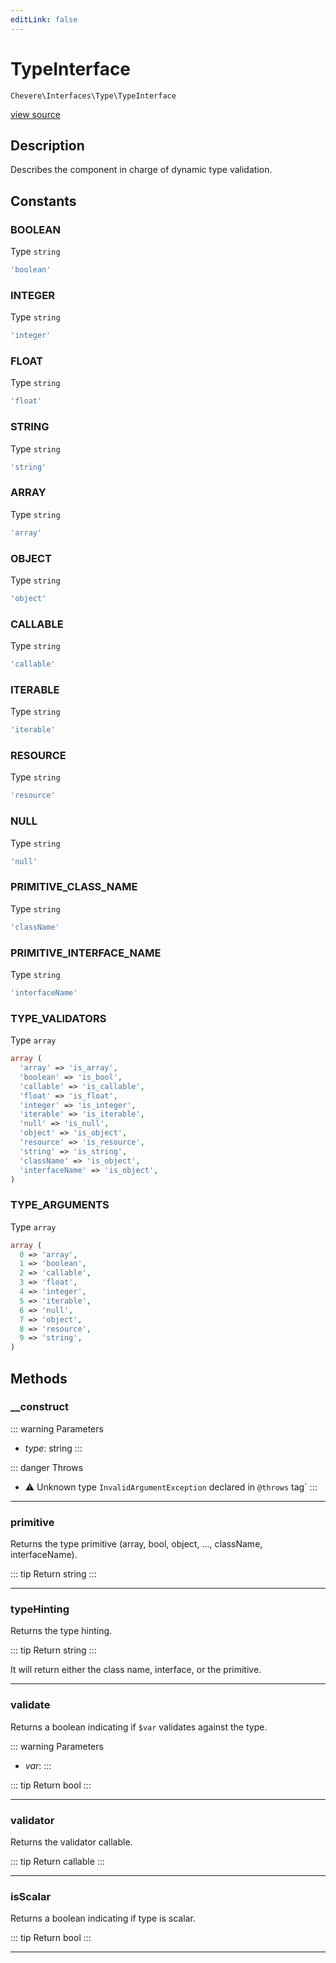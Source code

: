 ```yaml
---
editLink: false
---
```


# TypeInterface

`Chevere\Interfaces\Type\TypeInterface`

[view source](https://github.com/chevere/chevere/blob/main/src/Chevere/Interfaces/Type/TypeInterface.php)

## Description

Describes the component in charge of dynamic type validation.

## Constants

### BOOLEAN

Type `string`

```php
'boolean'
```

### INTEGER

Type `string`

```php
'integer'
```

### FLOAT

Type `string`

```php
'float'
```

### STRING

Type `string`

```php
'string'
```

### ARRAY

Type `string`

```php
'array'
```

### OBJECT

Type `string`

```php
'object'
```

### CALLABLE

Type `string`

```php
'callable'
```

### ITERABLE

Type `string`

```php
'iterable'
```

### RESOURCE

Type `string`

```php
'resource'
```

### NULL

Type `string`

```php
'null'
```

### PRIMITIVE_CLASS_NAME

Type `string`

```php
'className'
```

### PRIMITIVE_INTERFACE_NAME

Type `string`

```php
'interfaceName'
```

### TYPE_VALIDATORS

Type `array`

```php
array (
  'array' => 'is_array',
  'boolean' => 'is_bool',
  'callable' => 'is_callable',
  'float' => 'is_float',
  'integer' => 'is_integer',
  'iterable' => 'is_iterable',
  'null' => 'is_null',
  'object' => 'is_object',
  'resource' => 'is_resource',
  'string' => 'is_string',
  'className' => 'is_object',
  'interfaceName' => 'is_object',
)
```

### TYPE_ARGUMENTS

Type `array`

```php
array (
  0 => 'array',
  1 => 'boolean',
  2 => 'callable',
  3 => 'float',
  4 => 'integer',
  5 => 'iterable',
  6 => 'null',
  7 => 'object',
  8 => 'resource',
  9 => 'string',
)
```

## Methods

### __construct

::: warning Parameters
- *type*: string
:::

::: danger Throws
- ⚠ Unknown type `InvalidArgumentException` declared in `@throws` tag`
:::

---

### primitive

Returns the type primitive (array, bool, object, ..., className, interfaceName).

::: tip Return
string
:::

---

### typeHinting

Returns the type hinting.

::: tip Return
string
:::

It will return either the class name, interface, or the primitive.

---

### validate

Returns a boolean indicating if `$var` validates against the type.

::: warning Parameters
- *var*: 
:::

::: tip Return
bool
:::

---

### validator

Returns the validator callable.

::: tip Return
callable
:::

---

### isScalar

Returns a boolean indicating if type is scalar.

::: tip Return
bool
:::

---
